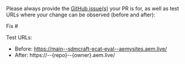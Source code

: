 Please always provide the [GitHub issue(s)](../issues) your PR is for, as well as test URLs where your change can be observed (before and after):

Fix #<gh-issue-id>

Test URLs:
- Before: https://main--sdmcraft-ecat-eval--aemysites.aem.live/
- After: https://<branch>--{repo}--{owner}.aem.live/
